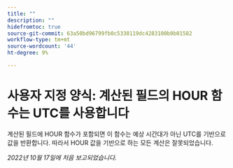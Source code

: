 ```yaml
---
title: ""
description: ""
hidefromtoc: true
source-git-commit: 63a50bd96799fb0c5338119dc4283100b0b01582
workflow-type: tm+mt
source-wordcount: '44'
ht-degree: 9%

---
```



# 사용자 지정 양식: 계산된 필드의 HOUR 함수는 UTC를 사용합니다

계산된 필드에 HOUR 함수가 포함되면 이 함수는 예상 시간대가 아닌 UTC를 기반으로 값을 반환합니다. 따라서 HOUR 값을 기반으로 하는 모든 계산은 잘못되었습니다.

_2022년 10월 17일에 처음 보고되었습니다._

